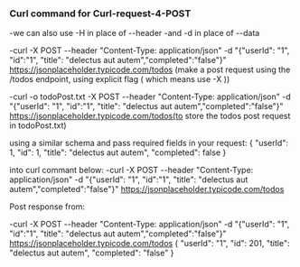 
### Curl command for Curl-request-4-POST

-we can also use -H in place of --header
-and -d in place of --data


-curl -X POST --header "Content-Type: application/json" -d "{\"userId\": \"1\", \"id\":\"1\", \"title\": \"delectus aut autem\",\"completed\":\"false\"}" https://jsonplaceholder.typicode.com/todos (make a post request using the /todos endpoint, using explicit flag ( which means use -X ))

-curl -o todoPost.txt -X POST --header "Content-Type: application/json" -d "{\"userId\": \"1\", \"id\":\"1\", \"title\": \"delectus aut autem\",\"completed\":\"false\"}" https://jsonplaceholder.typicode.com/todos(to store the todos post request in todoPost.txt)




using a similar schema and pass required fields in your request: 
{
    "userId": 1,
    "id": 1,
    "title": "delectus aut autem",
    "completed": false
}

into curl commant below: 
-curl -X POST --header "Content-Type: application/json" -d "{\"userId\": \"1\", \"id\":\"1\", \"title\": \"delectus aut autem\",\"completed\":\"false\"}" https://jsonplaceholder.typicode.com/todos 



Post response from:

-curl -X POST --header "Content-Type: application/json" -d "{\"userId\": \"1\", \"id\":\"1\", \"title\": \"delectus aut autem\",\"completed\":\"false\"}" https://jsonplaceholder.typicode.com/todos 
{
  "userId": "1",
  "id": 201,
  "title": "delectus aut autem",
  "completed": "false"
}
